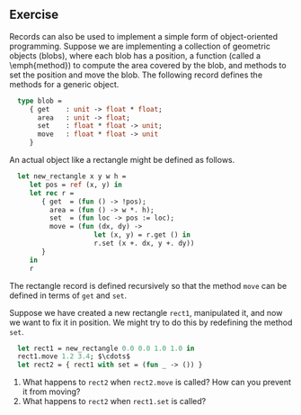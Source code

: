   
## Exercise
  Records can also be used to implement a simple form of object-oriented programming.  Suppose we are
  implementing a collection of geometric objects (blobs), where each blob has a position, a function (called a \emph{method}) to
  compute the area covered by the blob, and methods to set the position and move the blob.  The
  following record defines the methods for a generic object.
  
```ocaml
  type blob =
     { get    : unit -> float * float;
       area   : unit -> float;
       set    : float * float -> unit;
       move   : float * float -> unit
     }
```
  An actual object like a rectangle might be defined as follows.
  
```ocaml
  let new_rectangle x y w h =
     let pos = ref (x, y) in
     let rec r =
        { get  = (fun () -> !pos);
          area = (fun () -> w *. h);
          set  = (fun loc -> pos := loc);
          move = (fun (dx, dy) ->
                     let (x, y) = r.get () in
                     r.set (x +. dx, y +. dy))
        }
     in
     r
```
  The rectangle record is defined recursively so that the method `move` can be defined in
  terms of `get` and `set`.
  
  Suppose we have created a new rectangle `rect1`, manipulated it, and now we want to fix it
  in position.  We might try to do this by redefining the method `set`.
  
```ocaml
  let rect1 = new_rectangle 0.0 0.0 1.0 1.0 in
  rect1.move 1.2 3.4; $\cdots$
  let rect2 = { rect1 with set = (fun _ -> ()) }
```
1. What happens to `rect2` when `rect2.move` is called?  How can you prevent it from moving?
1. What happens to `rect2` when `rect1.set` is called?
  

